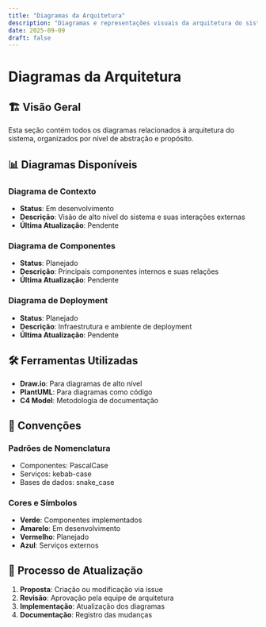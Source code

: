 ```yaml
---
title: "Diagramas da Arquitetura"
description: "Diagramas e representações visuais da arquitetura do sistema"
date: 2025-09-09
draft: false
---
```


# Diagramas da Arquitetura

## 🏗️ Visão Geral

Esta seção contém todos os diagramas relacionados à arquitetura do sistema, organizados por nível de abstração e propósito.

## 📊 Diagramas Disponíveis

### Diagrama de Contexto
- **Status**: Em desenvolvimento
- **Descrição**: Visão de alto nível do sistema e suas interações externas
- **Última Atualização**: Pendente

### Diagrama de Componentes
- **Status**: Planejado
- **Descrição**: Principais componentes internos e suas relações
- **Última Atualização**: Pendente

### Diagrama de Deployment
- **Status**: Planejado
- **Descrição**: Infraestrutura e ambiente de deployment
- **Última Atualização**: Pendente

## 🛠️ Ferramentas Utilizadas

- **Draw.io**: Para diagramas de alto nível
- **PlantUML**: Para diagramas como código
- **C4 Model**: Metodologia de documentação

## 📝 Convenções

### Padrões de Nomenclatura
- Componentes: PascalCase
- Serviços: kebab-case
- Bases de dados: snake_case

### Cores e Símbolos
- **Verde**: Componentes implementados
- **Amarelo**: Em desenvolvimento
- **Vermelho**: Planejado
- **Azul**: Serviços externos

## 🔄 Processo de Atualização

1. **Proposta**: Criação ou modificação via issue
2. **Revisão**: Aprovação pela equipe de arquitetura
3. **Implementação**: Atualização dos diagramas
4. **Documentação**: Registro das mudanças
